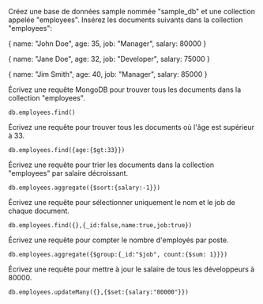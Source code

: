 Créez une base de données sample nommée "sample_db" et une collection appelée "employees".
Insérez les documents suivants dans la collection "employees":

{
   name: "John Doe",
   age: 35,
   job: "Manager",
   salary: 80000
}

{
   name: "Jane Doe",
   age: 32,
   job: "Developer",
   salary: 75000
}

{
   name: "Jim Smith",
   age: 40,
   job: "Manager",
   salary: 85000
}

Écrivez une requête MongoDB pour trouver tous les documents dans la collection "employees". 
``` 
db.employees.find()
```
Écrivez une requête pour trouver tous les documents où l'âge est supérieur à 33.
```
db.employees.find({age:{$gt:33}})
```
Écrivez une requête pour trier les documents dans la collection "employees" par salaire décroissant.
```
db.employees.aggregate({$sort:{salary:-1}})
```
Écrivez une requête pour sélectionner uniquement le nom et le job de chaque document.
```
db.employees.find({},{_id:false,name:true,job:true})
```
Écrivez une requête pour compter le nombre d'employés par poste.
```
db.employees.aggregate({$group:{_id:"$job", count:{$sum: 1}}})
```
Écrivez une requête pour mettre à jour le salaire de tous les développeurs à 80000.
```
db.employees.updateMany({},{$set:{salary:"80000"}})
```
